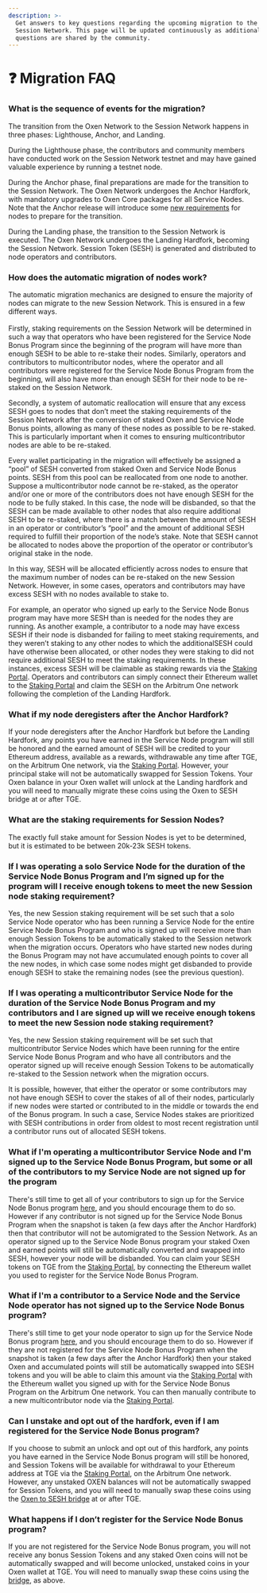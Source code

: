 ```yaml
---
description: >-
  Get answers to key questions regarding the upcoming migration to the new
  Session Network. This page will be updated continuously as additional
  questions are shared by the community.
---
```


# ❓ Migration FAQ

### What is the sequence of events for the migration?&#x20;

The transition from the Oxen Network to the Session Network happens in three phases: Lighthouse, Anchor, and Landing.&#x20;

During the Lighthouse phase, the contributors and community members have conducted work on the Session Network testnet and may have gained valuable experience by running a testnet node.

During the Anchor phase, final preparations are made for the transition to the Session Network. The Oxen Network undergoes the Anchor Hardfork, with mandatory upgrades to Oxen Core packages for all Service Nodes. Note that the Anchor release will introduce some [new requirements](connecting-to-an-arbitrum-one-rpc-endpoint.md) for nodes to prepare for the transition.

During the Landing phase, the transition to the Session Network is executed. The Oxen Network undergoes the Landing Hardfork, becoming the Session Network. Session Token (SESH) is generated and distributed to node operators and contributors.

### How does the automatic migration of nodes work?&#x20;

The automatic migration mechanics are designed to ensure the majority of nodes can migrate to the new Session Network. This is ensured in a few different ways.\
\
Firstly, staking requirements on the Session Network will be determined in such a way that operators who have been registered for the Service Node Bonus Program since the beginning of the program will have more than enough SESH to be able to re-stake their nodes. Similarly, operators and contributors to multicontributor nodes, where the operator and all contributors were registered for the Service Node Bonus Program from the beginning, will also have more than enough SESH for their node to be re-staked on the Session Network.&#x20;

Secondly, a system of automatic reallocation will ensure that any excess SESH goes to nodes that don’t meet the staking requirements of the Session Network after the conversion of staked Oxen and Service Node Bonus points, allowing as many of these nodes as possible to be re-staked. This is particularly important when it comes to ensuring multicontributor nodes are able to be re-staked.

Every wallet participating in the migration will effectively be assigned a “pool” of SESH converted from staked Oxen and Service Node Bonus points. SESH from this pool can be reallocated from one node to another. Suppose a multicontributor node cannot be re-staked, as the operator and/or one or more of the contributors does not have enough SESH for the node to be fully staked. In this case, the node will be disbanded, so that the SESH can be made available to other nodes that also require additional SESH to be re-staked, where there is a match between the amount of SESH in an operator or contributor’s “pool” and the amount of additional SESH required to fulfill their proportion of the node’s stake. Note that SESH cannot be allocated to nodes above the proportion of the operator or contributor’s original stake in the node.

In this way, SESH will be allocated efficiently across nodes to ensure that the maximum number of nodes can be re-staked on the new Session Network. However, in some cases, operators and contributors may have excess SESH with no nodes available to stake to.&#x20;

For example, an operator who signed up early to the Service Node Bonus program may have more SESH than is needed for the nodes they are running. As another example, a contributor to a node may have excess SESH if their node is disbanded for failing to meet staking requirements, and they weren’t staking to any other nodes to which the additionalSESH could have otherwise been allocated, or other nodes they were staking to did not require additional SESH to meet the staking requirements. In these instances, excess SESH will be claimable as staking rewards via the [Staking Portal](https://stake.getsession.org/). Operators and contributors can simply connect their Ethereum wallet to the [Staking Portal](https://stake.getsession.org/) and claim the SESH on the Arbitrum One network following the completion of the Landing Hardfork.

### What if my node deregisters after the Anchor Hardfork?

If your node deregisters after the Anchor Hardfork but before the Landing Hardfork, any points you have earned in the Service Node program will still be honored and the earned amount of SESH will be credited to your Ethereum address, available as a rewards, withdrawable any time after TGE, on the Arbitrum One network, via the [Staking Portal](https://stake.getsession.org/). However, your principal stake will not be automatically swapped for Session Tokens. Your Oxen balance in your Oxen wallet will unlock at the Landing hardfork and you will need to manually migrate these coins using the Oxen to SESH bridge at or after TGE.

### What are the staking requirements for Session Nodes?

The exactly full stake amount for Session Nodes is yet to be determined, but it is estimated to be between 20k-23k SESH tokens.&#x20;

### If I was operating a solo Service Node for the duration of the Service Node Bonus Program and I’m signed up for the program will I receive enough tokens to meet the new Session node staking requirement?&#x20;

Yes, the new Session staking requirement will be set such that a solo Service Node operator who has been running a Service Node for the entire Service Node Bonus Program and who is signed up will receive more than enough Session Tokens to be automatically staked to the Session network when the migration occurs.  Operators who have started new nodes during the Bonus Program may not have accumulated enough points to cover all the new nodes, in which case some nodes might get disbanded to provide enough SESH to stake the remaining nodes (see the previous question).

### If I was operating a multicontributor Service Node for the duration of the Service Node Bonus Program and my contributors and I are signed up will we receive enough tokens to meet the new Session node staking requirement?&#x20;

Yes, the new Session staking requirement will be set such that multicontributor Service Nodes which have been running for the entire Service Node Bonus Program and who have all contributors and the operator signed up will receive enough Session Tokens to be automatically re-staked to the Session network when the migration occurs.

It is possible, however, that either the operator or some contributors may not have enough SESH to cover the stakes of all of their nodes, particularly if new nodes were started or contributed to in the middle or towards the end of the Bonus program.  In such a case, Service Nodes stakes are prioritized with SESH contributions in order from oldest to most recent registration until a contributor runs out of allocated SESH tokens.

### What if I'm operating a multicontributor Service Node and I'm signed up to the Service Node Bonus Program, but some or all of the contributors to my Service Node are not signed up for the program

There's still time to get all of your contributors to sign up for the Service Node Bonus program [here](https://swap.oxen.io/), and you should encourage them to do so. However if any contributor is not signed up for the Service Node Bonus Program when the snapshot is taken (a few days after the Anchor Hardfork) then that contributor will not be automigrated to the Session Network. As an operator signed up to the Service Node Bonus program your staked Oxen and earned points will still be automatically converted and swapped into SESH, however your node will be disbanded. You can claim your SESH tokens on TGE from the [Staking Portal](https://stake.getsession.org/), by connecting the Ethereum wallet you used to register for the Service Node Bonus Program.&#x20;

### What if I'm a contributor to a Service Node and the Service Node operator has not signed up to the Service Node Bonus program?&#x20;

There's still time to get your node operator to sign up for the Service Node Bonus program [here](https://swap.oxen.io/), and you should encourage them to do so. However if they are not registered for the Service Node Bonus Program when the snapshot is taken (a few days after the Anchor Hardfork) then your staked Oxen and accumulated points will still be automatically swapped into SESH tokens and you will be able to claim this amount via the [Staking Portal](https://stake.getsession.org/) with the  Ethereum wallet you signed up with for the Service Node Bonus Program on the Arbitrum One network. You can then manually contribute to a new multicontributor node via the [Staking Portal](https://stake.getsession.org/).&#x20;

### Can I unstake and opt out of the hardfork, even if I am registered for the Service Node Bonus program?&#x20;

If you choose to submit an unlock and opt out of this hardfork, any points you have earned in the Service Node Bonus program will still be honored, and Session Tokens will be available for withdrawal to your Ethereum address at TGE via the [Staking Portal](https://stake.getsession.org/), on the Arbitrum One network. However, any unstaked OXEN balances will not be automatically swapped for Session Tokens, and you will need to manually swap these coins using the [Oxen to SESH bridge](https://token.getsession.org/oxen-coin-claims) at or after TGE.

### What happens if I don’t register for the Service Node Bonus program?&#x20;

If you are not registered for the Service Node Bonus program, you will not receive any bonus Session Tokens and any staked Oxen coins will not be automatically swapped and will become unlocked, unstaked coins in your Oxen wallet at TGE. You will need to manually swap these coins using the [bridge](https://token.getsession.org/oxen-coin-claims), as above.

